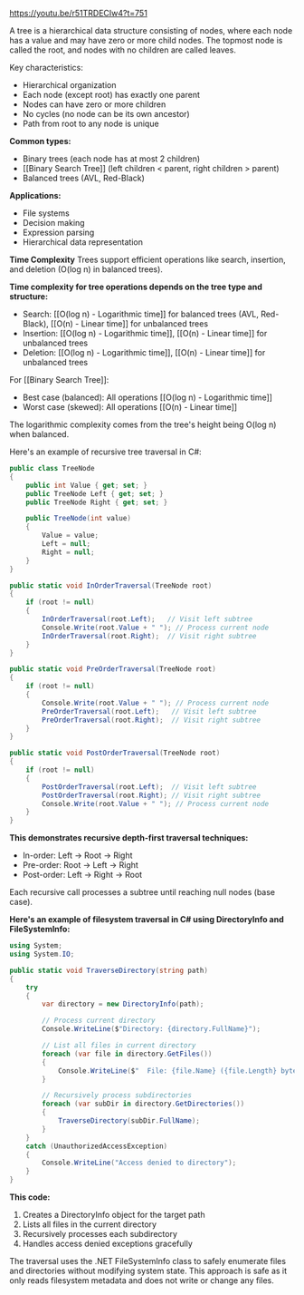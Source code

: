 https://youtu.be/r51TRDECIw4?t=751

A tree is a hierarchical data structure consisting of nodes, where each node has a value and may
have zero or more child nodes. The topmost node is called the root, and nodes with no children
are called leaves.

Key characteristics:

- Hierarchical organization
- Each node (except root) has exactly one parent
- Nodes can have zero or more children
- No cycles (no node can be its own ancestor)
- Path from root to any node is unique

**Common types:**
- Binary trees (each node has at most 2 children)
- [[Binary Search Tree]] (left children < parent, right children > parent)
- Balanced trees (AVL, Red-Black)

**Applications:**
- File systems
- Decision making
- Expression parsing
- Hierarchical data representation

**Time Complexity**
Trees support efficient operations like search, insertion, and deletion (O(log n) in balanced trees).

**Time complexity for tree operations depends on the tree type and structure:**
- Search: [[O(log n) - Logarithmic time]] for balanced trees (AVL, Red-Black), [[O(n) - Linear time]] for unbalanced trees
- Insertion: [[O(log n) - Logarithmic time]], [[O(n) - Linear time]] for unbalanced trees
- Deletion:  [[O(log n) - Logarithmic time]], [[O(n) - Linear time]]  for unbalanced trees

For [[Binary Search Tree]]:

- Best case (balanced): All operations  [[O(log n) - Logarithmic time]]
- Worst case (skewed): All operations [[O(n) - Linear time]] 

The logarithmic complexity comes from the tree's height being O(log n) when balanced.

Here's an example of recursive tree traversal in C#:

```C#
public class TreeNode
{
    public int Value { get; set; }
    public TreeNode Left { get; set; }
    public TreeNode Right { get; set; }

    public TreeNode(int value)
    {
        Value = value;
        Left = null;
        Right = null;
    }
}

public static void InOrderTraversal(TreeNode root)
{
    if (root != null)
    {
        InOrderTraversal(root.Left);   // Visit left subtree
        Console.Write(root.Value + " "); // Process current node
        InOrderTraversal(root.Right);  // Visit right subtree
    }
}

public static void PreOrderTraversal(TreeNode root)
{
    if (root != null)
    {
        Console.Write(root.Value + " "); // Process current node
        PreOrderTraversal(root.Left);   // Visit left subtree
        PreOrderTraversal(root.Right);  // Visit right subtree
    }
}

public static void PostOrderTraversal(TreeNode root)
{
    if (root != null)
    {
        PostOrderTraversal(root.Left);  // Visit left subtree
        PostOrderTraversal(root.Right); // Visit right subtree
        Console.Write(root.Value + " "); // Process current node
    }
}
```

**This demonstrates recursive depth-first traversal techniques:**
- In-order: Left → Root → Right
- Pre-order: Root → Left → Right
- Post-order: Left → Right → Root

Each recursive call processes a subtree until reaching null nodes (base case).

**Here's an example of filesystem traversal in C# using DirectoryInfo and FileSystemInfo:**

```C#
using System;
using System.IO;

public static void TraverseDirectory(string path)
{
    try
    {
        var directory = new DirectoryInfo(path);

        // Process current directory
        Console.WriteLine($"Directory: {directory.FullName}");

        // List all files in current directory
        foreach (var file in directory.GetFiles())
        {
            Console.WriteLine($"  File: {file.Name} ({file.Length} bytes)");
        }

        // Recursively process subdirectories
        foreach (var subDir in directory.GetDirectories())
        {
            TraverseDirectory(subDir.FullName);
        }
    }
    catch (UnauthorizedAccessException)
    {
        Console.WriteLine("Access denied to directory");
    }
}
```

**This code:**
1. Creates a DirectoryInfo object for the target path
2. Lists all files in the current directory
3. Recursively processes each subdirectory
4. Handles access denied exceptions gracefully

The traversal uses the .NET FileSystemInfo class to safely enumerate files and directories without modifying system state. This approach is safe as it only reads filesystem metadata and does not write or change any files.
